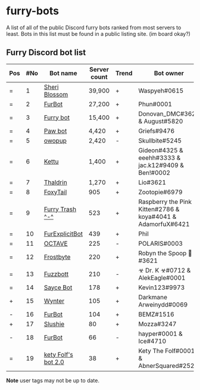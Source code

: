 # furry-bots
A list of all of the public Discord furry bots ranked from most servers to least. Bots in this list must be found in a public listing site. (im board okay?)


## Furry Discord bot list 

| Pos | #No | Bot name | Server count | Trend |  Bot owner | Bot lib
| --- | --- | -------- | -------------| ----- | ----------- | ---------- |
| = | 1 | [Sheri Blossom](https://discord.com/oauth2/authorize?client_id=346702890368368640&scope=bot) | 39,900 | + | Waspyeh#0615 | Discord.py
| = | 2 | [FurBot](https://discord.com/oauth2/authorize?=&client_id=174176308396425217&scope=bot) | 27,200 | + | Phun#0001 | Discordie
| = | 3 | [Furry bot](https://discord.com/oauth2/authorize?client_id=398251412246495233&scope=bot)| 15,400 | + | Donovan_DMC#3621 & August#5820 | Eris
| = | 4 | [Paw bot](https://discord.com/oauth2/authorize?client_id=663823539672973353&scope=bot) | 4,420 | + | Griefs#9476 | Discord.js
| = | 5 | [owopup](https://discord.com/oauth2/authorize?client_id=365255872181567489&scope=bot) | 2,420 | - | Skullbite#5245 | Discord.py
| = | 6 | [Kettu](https://discord.com/oauth2/authorize?client_id=667131062941384757&scope=bot) | 1,400 | + | Gideon#4325 & eeehh#3333 & jac.k12#9409 & Ben!#0002 | Discord.js
| = | 7 | [Thaldrin](https://discord.com/oauth2/authorize?client_id=434662676547764244&scope=bot) | 1,270 | + | Lio#3621 | Discord.js
| = | 8 | [FoxyTail](https://discord.com/oauth2/authorize?client_id=716682147749953616&scope=bot) | 905 | + | Zootopie#6979 | Discord.js
| = | 9 | [Furry Trash ^-^](https://discord.com/oauth2/authorize?client_id=417900655601254420&scope=bot) | 523 | + | Raspberry the Pink Kitten#2786 & koya#4041 & AdamorfuX#6421 | Discord.py
| = | 10 | [FurExplicitBot](https://discord.com/oauth2/authorize?=&client_id=534828939198070824&scope=bot) | 439 | + | Phil | Flipper#3621 | Discord.js
| = | 11 | [OCTAVE](https://discord.com/oauth2/authorize?client_id=501871267968712714&scope=bot) | 225 | - | POLARIS#0003 | Discord.js
| = | 12 | [Frostbyte](https://discord.com/oauth2/authorize?client_id=732233716604076075&scope=bot) | 220 | + | Robyn the Spoop 🎃#3621 | Unknown 
| = | 13 | [Fuzzbott](https://discord.com/oauth2/authorize?client_id=730633518992064514&scope=bot) | 210 | - | ☣ Dr. K ☣#0712 & AlekEagle#0001 | Eris
| = | 14 | [Sayce Bot](https://discord.com/oauth2/authorize?client_id=730158145489338409&scope=bot) | 178 | + | Kevin123#9973 | Discord.js
| + | 15 | [Wynter](https://discord.com/oauth2/authorize?client_id=548269826020343809&scope=bot) | 105 | + | Darkmane Arweinydd#0069 | Discord.js
| - | 16 | [FurBot](https://discord.com/oauth2/authorize?client_id=716259432878702633&scope=bot) | 104 | + | BEMZ#1516 | Discord.py
| + | 17 | [Slushie](https://discord.com/oauth2/authorize?client_id=670786019037020188&scope=bot) | 80 | + | Mozza#3247 | Unknown
| - | 18 | [FurBot](https://discord.com/oauth2/authorize?client_id=732807386414317658&scope=bot) | 66 | - | hayper#0001 & Ice#4710 | Discord.js
| = | 19 | [kety Folf's bot 2.0](https://discord.com/oauth2/authorize?client_id=738164170385653802&scope=bot) | 38 | + | Kety The Folf#0001 & AbnerSquared#2527 | Discord.js

**Note** user tags may not be up to date. 


